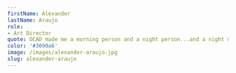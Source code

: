 ```yaml
---
firstName: Alexander
lastName: Araujo
role:
- Art Director
quote: OCAD made me a morning person and a night person...and a night morning person.
color: '#3090a6'
image: /images/alexander-araujo.jpg
slug: alexander-araujo
---
```


